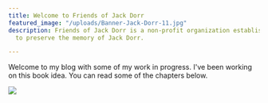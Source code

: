 ```yaml
---
title: Welcome to Friends of Jack Dorr
featured_image: "/uploads/Banner-Jack-Dorr-11.jpg"
description: Friends of Jack Dorr is a non-profit organization established in 2019
  to preserve the memory of Jack Dorr.

---
```

Welcome to my blog with some of my work in progress. I've been working on this book idea. You can read some of the chapters below.

![](/uploads/Jack-Dorr-2.jpg)
